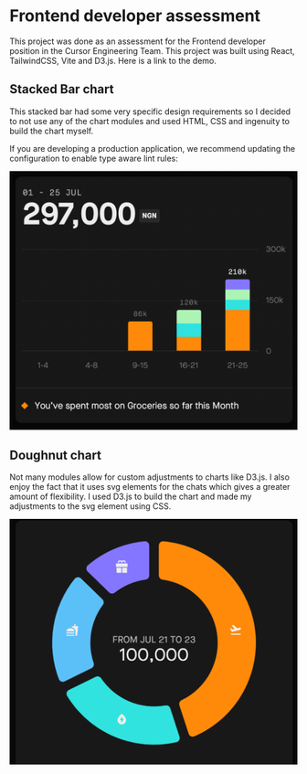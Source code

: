 # Frontend developer assessment
This project was done as an assessment for the Frontend developer position in the Cursor Engineering Team. This project was built using React, TailwindCSS, Vite and D3.js.
Here is a link to the demo.

## Stacked Bar chart

This stacked bar had some very specific design requirements so I decided to not use any of the chart modules and used HTML, CSS and ingenuity to build the chart myself. 

If you are developing a production application, we recommend updating the configuration to enable type aware lint rules:

<img src="./screenshots/Screenshot 2024-11-11 at 5.02.54 PM.png">

## Doughnut chart
Not many modules allow for custom adjustments to charts like D3.js. I also enjoy the fact that it uses svg elements for the chats which gives a greater amount of flexibility. I used D3.js to build the chart and made my adjustments to the svg element using CSS.

<img src="./screenshots/Screenshot 2024-11-11 at 5.03.23 PM.png">